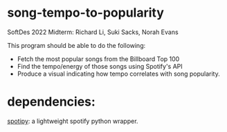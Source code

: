 # song-tempo-to-popularity
SoftDes 2022 Midterm: Richard Li, Suki Sacks, Norah Evans

This program should be able to do the following:

* Fetch the most popular songs from the Billboard Top 100
* Find the tempo/energy of those songs using Spotify's API
* Produce a visual indicating how tempo correlates with song popularity.


# dependencies:
[spotipy](https://spotipy.readthedocs.io/en/2.19.0/): a lightweight spotify python wrapper.